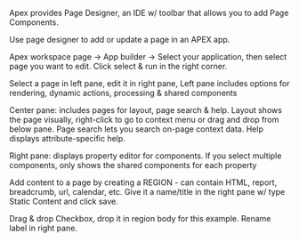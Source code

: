 Apex provides Page Designer, an IDE w/ toolbar that allows you to add Page Components.

Use page designer to add or update a page in an APEX app. 

Apex workspace page -> App builder -> Select your application, then select page you want to edit. Click select & run in the right corner.

Select a page in left pane, edit it in right pane, Left pane includes options for rendering, dynamic actions, processing & shared components

Center pane: includes pages for layout, page search & help. Layout shows the page visually, right-click to go to context menu or drag and drop from below pane.
Page search lets you search on-page context data.
Help displays attribute-specific help.

Right pane: displays property editor for components. If you select multiple components, only shows the shared components for each property

Add content to a page by creating a REGION - can contain HTML, report, breadcrumb, url, calendar, etc.  Give it a name/title in the right pane w/ type Static Content and click save.

Drag & drop Checkbox, drop it in region body for this example. Rename label in right pane. 